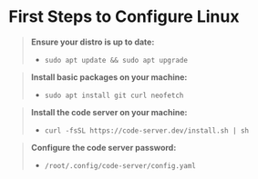 # First Steps to Configure Linux

> **Ensure your distro is up to date:**
> - `sudo apt update && sudo apt upgrade`

> **Install basic packages on your machine:**
> - `sudo apt install git curl neofetch`

> **Install the code server on your machine:**
> - `curl -fsSL https://code-server.dev/install.sh | sh`

> **Configure the code server password:**
> - `/root/.config/code-server/config.yaml`
